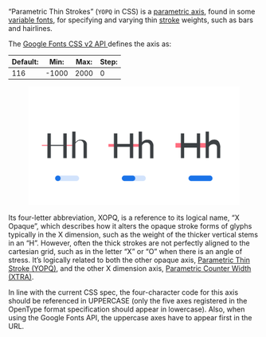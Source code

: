 
“Parametric Thin Strokes” (`YOPQ` in CSS) is a [parametric axis](/glossary/parametric_axis), found in some [variable fonts](/glossary/variable_fonts), for specifying and varying thin [stroke](/glossary/TERM) weights, such as bars and hairlines.

The [Google Fonts CSS v2 API ](https://developers.google.com/fonts/docs/css2) defines the axis as:

| Default: | Min: | Max: | Step: |
| --- | --- | --- | --- |
| 116 | -1000 | 2000 | 0 |

<figure>

![INSERT_ALT_TEXT](images/thumbnail.svg)

</figure>

Its four-letter abbreviation, XOPQ, is a reference to its logical name, “X Opaque”, which describes how it alters the opaque stroke forms of glyphs typically in the X dimension, such as the weight of the thicker vertical stems in an “H”. However, often the thick strokes are not perfectly aligned to the cartesian grid, such as in the letter “X” or “O” when there is an angle of stress. It’s logically related to both the other opaque axis, [Parametric Thin Stroke (YOPQ)](/glossary/TERM), and the other X dimension axis, [Parametric Counter Width (XTRA)](/glossary/TERM).

In line with the current CSS spec, the four-character code for this axis should be referenced in UPPERCASE (only the five axes registered in the OpenType format specification should appear in lowercase). Also, when using the Google Fonts API, the uppercase axes have to appear first in the URL.
